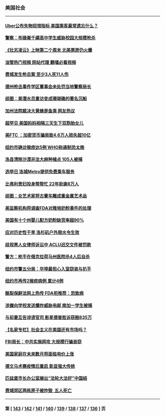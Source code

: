 ### 美国社会
---
#### [Uber公布失物招领指标 美国乘客最常遗忘什么？](../../pages/ncid1078160/n13753132.md?06062045) 
#### [警察：布碌崙千禧高中学生威胁校园大规模枪杀](../../pages/ncid1078160/n13753202.md?06062045) 
#### [《壮志凌云》上映第二个周末 北美票房仍火爆](../../pages/ncid1078160/n13753028.md?06062045) 
#### [油管热门视频 网站代理 翻墙必看视频](http://209.222.30.114:81/youtube.html?06062045)
#### [费城发生枪击案 至少3人死11人伤](../../pages/ncid1078160/n13752836.md?06062045) 
#### [德州枪击事件学区董事会未处罚当地警察局长](../../pages/ncid1078160/n13752488.md?06062045) 
#### [组图：美潜水员重访变成珊瑚礁的著名沉船](../../pages/ncid1078160/n13752184.md?06062045) 
#### [加州法院裁决大黄蜂是鱼类 网友热议](../../pages/ncid1078160/n13752301.md?06062045) 
#### [超罕见 美国妈妈相隔三天生下双胞胎女儿](../../pages/ncid1078160/n13752364.md?06062045) 
#### [美FTC ：加密货币骗局致4.6万人损失超10亿](../../pages/ncid1078160/n13751956.md?06062045) 
#### [纽约市确诊猴痘达5例 WHO称遏制恐太晚](../../pages/ncid1078160/n13752109.md?06062045) 
#### [洛县清除沙漠非法大麻种植点 105人被捕](../../pages/ncid1078160/n13752115.md?06062045) 
#### [选举日 洛城Metro提供免费乘车服务](../../pages/ncid1078160/n13751996.md?06062045) 
#### [比弗利贵妇投身帮帮忙 22年助逾8万人](../../pages/ncid1078160/n13751981.md?06062045) 
#### [组图：女艺术家将古董车雕成重金属艺术品](../../pages/ncid1078160/n13751476.md?06062045) 
#### [美监察机构将调查FDA对雅培奶粉事件的处理](../../pages/ncid1078160/n13751396.md?06062045) 
#### [美国有十个州婴儿配方奶粉缺货率超90%](../../pages/ncid1078160/n13751255.md?06062045) 
#### [应对历史性干旱 洛杉矶户外限水令生效](../../pages/ncid1078160/n13751293.md?06062045) 
#### [歧视黑人女律师诉讼中 ACLU迟交文件被罚款](../../pages/ncid1078160/n13751279.md?06062045) 
#### [警方：枪手在俄克拉荷马州医院杀4人后自杀](../../pages/ncid1078160/n13750651.md?06062045) 
#### [纽约市警五分局：华埠最担心入室窃盗与扒手](../../pages/ncid1078160/n13750679.md?06062045) 
#### [纽约市再传2猴痘病例 累计4例](../../pages/ncid1078160/n13750680.md?06062045) 
#### [酪梨保鲜法网上热传 FDA拒推荐：恐致病](../../pages/ncid1078160/n13750376.md?06062045) 
#### [涉嫌向学校发送爆炸威胁电邮 南加一学生被捕](../../pages/ncid1078160/n13750603.md?06062045) 
#### [与前妻互告诽谤官司 影星德普胜诉获赔835万](../../pages/ncid1078160/n13750495.md?06062045) 
#### [【名家专栏】社会主义在美国还有市场吗？](../../pages/ncid1078160/n13749378.md?06062045) 
#### [FBI局长：中共实施网攻 大规模行骗盗窃](../../pages/ncid1078160/n13750396.md?06062045) 
#### [美国家庭在未来数月将面临电价上涨](../../pages/ncid1078160/n13749694.md?06062045) 
#### [德文马术赛疫情后重启 彰显强大传统](../../pages/ncid1078160/n13749561.md?06062045) 
#### [匹兹堡市长办公室展出“法轮大法好”中国结](../../pages/ncid1078160/n13749721.md?06062045) 
#### [费城郊区两栋房子被炸毁  五人死亡](../../pages/ncid1078160/n13749707.md?06062045) 

---
#### 第 [ [143](./143.md?06062045) / [142](./142.md?06062045) / [141](./141.md?06062045) / [140](./140.md?06062045) / [139](./139.md?06062045) / [138](./138.md?06062045) / [137](./137.md?06062045) / [136](./136.md?06062045) ] 页
